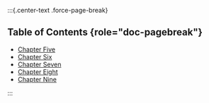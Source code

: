 :::{.center-text .force-page-break}

## Table of Contents {role="doc-pagebreak"}

* [Chapter Five](#chapter-five)
* [Chapter Six](#chapter-six)
* [Chapter Seven](#chapter-seven)
* [Chapter Eight](#chapter-eight)
* [Chapter Nine](#chapter-nine)

:::
